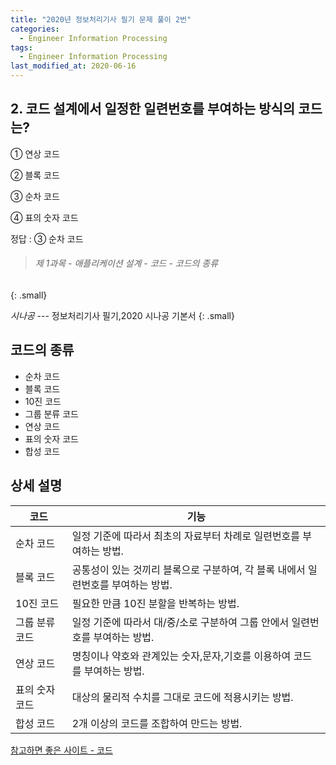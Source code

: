 ```yaml
---
title: "2020년 정보처리기사 필기 문제 풀이 2번"
categories:
  - Engineer Information Processing
tags: 
  - Engineer Information Processing
last_modified_at: 2020-06-16
---
```


## 2. 코드 설계에서 일정한 일련번호를 부여하는 방식의 코드는?

① 연상 코드

② 블록 코드

③ 순차 코드

④ 표의 숫자 코드

정답 : ③ 순차 코드

> ###### 제 1과목 - 애플리케이션 설계 - 코드 - 코드의 종류
{: .small}

<cite>시나공</cite> --- 정보처리기사 필기,2020 시나공 기본서
{: .small}

## 코드의 종류

  * 순차 코드
  * 블록 코드
  * 10진 코드
  * 그룹 분류 코드
  * 연상 코드
  * 표의 숫자 코드
  * 합성 코드

## 상세 설명

| 코드             | 기능                                                             |
| ------------         | ------------------------------------------------------------------ |
| 순차 코드    | 일정 기준에 따라서 최초의 자료부터 차례로 일련번호를 부여하는 방법.           |
| 블록 코드    | 공통성이 있는 것끼리 블록으로 구분하여, 각 블록 내에서 일련번호를 부여하는 방법.           |
| 10진 코드 | 필요한 만큼 10진 분할을 반복하는 방법. |
| 그룹 분류 코드 | 일정 기준에 따라서 대/중/소로 구분하여 그룹 안에서 일련번호를 부여하는 방법.           |
| 연상 코드    | 명칭이나 약호와 관계있는 숫자,문자,기호를 이용하여 코드를 부여하는 방법.                               |
| 표의 숫자 코드 | 대상의 물리적 수치를 그대로 코드에 적용시키는 방법. |
| 합성 코드 | 2개 이상의 코드를 조합하여 만드는 방법.                           |

[참고하면 좋은 사이트 - 코드](http://w3.incom79.com/incom79_view/certif_haeksim_jungri.asp?cart_no=&class_code=59&class_gubun=&open_class_file_no=2197)




 

